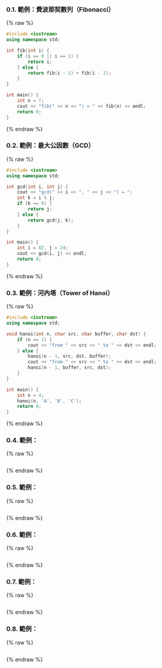 ### 0.1. 範例：費波那契數列（Fibonacci）

{% raw %}

```cpp
#include <iostream>
using namespace std;

int fib(int i) {
    if (i == 0 || i == 1) {
        return i;
    } else {
        return fib(i - 1) + fib(i - 2);
    }
}

int main() {
    int n = 7;
    cout << "fib(" << n << ") = " << fib(n) << endl;
    return 0;
}

```

{% endraw %}

### 0.2. 範例：最大公因數（GCD）

{% raw %}

```cpp
#include <iostream>
using namespace std;

int gcd(int i, int j) {
    cout << "gcd(" << i << ", " << j << ") = ";
    int k = i % j;
    if (k == 0) {
        return j;
    } else {
        return gcd(j, k);
    }
}

int main() {
    int i = 82, j = 24;
    cout << gcd(i, j) << endl;
    return 0;
}

```

{% endraw %}

### 0.3. 範例：河內塔（Tower of Hanoi）

{% raw %}

```cpp
#include <iostream>
using namespace std;

void hanoi(int n, char src, char buffer, char dst) {
    if (n == 1) {
        cout << "from " << src << " to " << dst << endl;
    } else {
        hanoi(n - 1, src, dst, buffer);
        cout << "from " << src << " to " << dst << endl;
        hanoi(n - 1, buffer, src, dst);
    }
}

int main() {
    int n = 4;
    hanoi(n, 'A', 'B', 'C');
    return 0;
}

```

{% endraw %}

### 0.4. 範例：

{% raw %}

```cpp

```

{% endraw %}

### 0.5. 範例：

{% raw %}

```cpp

```

{% endraw %}

### 0.6. 範例：

{% raw %}

```cpp

```

{% endraw %}

### 0.7. 範例：

{% raw %}

```cpp

```

{% endraw %}

### 0.8. 範例：

{% raw %}

```cpp

```

{% endraw %}
